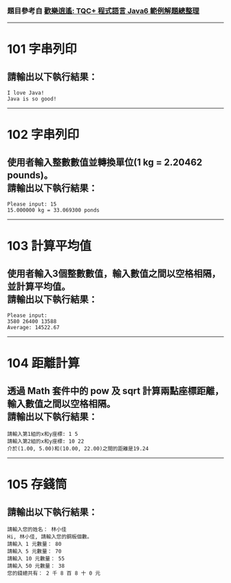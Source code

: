 ### 題目參考自 [歡樂逍遙: TQC+ 程式語言 Java6 範例解題總整理](https://happyplayblogs.blogspot.com/2015/05/tqc-java6-106.html)

---

# 101 字串列印
## 請輸出以下執行結果：<br />
    I love Java!
    Java is so good!

---

# 102 字串列印
## 使用者輸入整數數值並轉換單位(1 kg = 2.20462 pounds)。<br />請輸出以下執行結果：<br />
    Please input: 15
    15.000000 kg = 33.069300 ponds

---

# 103 計算平均值
## 使用者輸入3個整數數值，輸入數值之間以空格相隔，並計算平均值。<br />請輸出以下執行結果：<br />
    Please input:
    3580 26400 13588
    Average: 14522.67

---

# 104 距離計算
## 透過 Math 套件中的 pow 及 sqrt 計算兩點座標距離，輸入數值之間以空格相隔。<br />請輸出以下執行結果：<br />
    請輸入第1組的x和y座標: 1 5
    請輸入第2組的x和y座標: 10 22
    介於(1.00, 5.00)和(10.00, 22.00)之間的距離是19.24

---

# 105 存錢筒
## 請輸出以下執行結果：<br />
    請輸入您的姓名： 林小佳
    Hi, 林小佳, 請輸入您的銅板個數。
    請輸入 1 元數量： 80
    請輸入 5 元數量： 70
    請輸入 10 元數量： 55
    請輸入 50 元數量： 38
    您的錢總共有： 2 千 8 百 8 十 0 元


